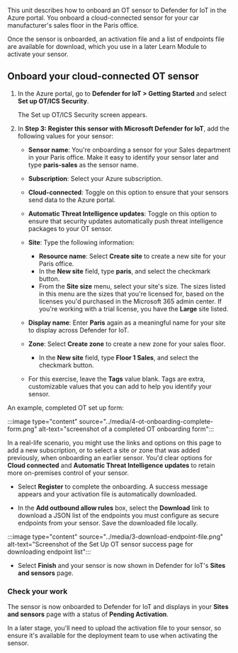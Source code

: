 This unit describes how to onboard an OT sensor to Defender for IoT in the Azure portal. You onboard a cloud-connected sensor for your car manufacturer's sales floor in the Paris office.

Once the sensor is onboarded, an activation file and a list of endpoints file are available for download, which you use in a later Learn Module to activate your sensor. <!--what about this change?? -->

## Onboard your cloud-connected OT sensor

1. In the Azure portal, go to **Defender for IoT > Getting Started** and select **Set up OT/ICS Security**.

    The Set up OT/ICS Security screen appears.

1. In **Step 3: Register this sensor with Microsoft Defender for IoT**, add the following values for your sensor:

    - **Sensor name**: You're onboarding a sensor for your Sales department in your Paris office. Make it easy to identify your sensor later and type **paris-sales** as the sensor name.

    - **Subscription**: Select your Azure subscription.

    - **Cloud-connected**: Toggle on this option to ensure that your sensors send data to the Azure portal.

    - **Automatic Threat Intelligence updates**: Toggle on this option to ensure that security updates automatically push threat intelligence packages to your OT sensor.

    - **Site**: Type the following information:
        - **Resource name**: Select **Create site** to create a new site for your Paris office.
        - In the **New site** field, type **paris**, and select the checkmark button.
        - From the **Site size** menu, select your site's size. The sizes listed in this menu are the sizes that you're licensed for, based on the licenses you'd purchased in the Microsoft 365 admin center. If you're working with a trial license, you have the **Large** site listed.

    - **Display name**: Enter **Paris** again as a meaningful name for your site to display across Defender for IoT.

    - **Zone**: Select **Create zone** to create a new zone for your sales floor.
        - In the **New site** field, type **Floor 1 Sales**, and select the checkmark button.
    - For this exercise, leave the **Tags** value blank. Tags are extra, customizable values that you can add to help you identify your sensor.

An example, completed OT set up form:

:::image type="content" source="../media/4-ot-onboarding-complete-form.png" alt-text="screenshot of a completed OT onboarding form":::

In a real-life scenario, you might use the links and options on this page to add a new subscription, or to select a site or zone that was added previously, when onboarding an earlier sensor. You'd clear options for **Cloud connected** and **Automatic Threat Intelligence updates** to retain more on-premises control of your sensor.

- Select **Register** to complete the onboarding. A success message appears and your activation file is automatically downloaded. <!--this isnt really a success message, it is a new page with a success message but 3 important boxes, one is needed in the next point. HOw to describe this?  -->

- In the **Add outbound allow rules** box, select the **Download** link to download a JSON list of the endpoints you must configure as secure endpoints from your sensor. Save the downloaded file locally.

:::image type="content" source="../media/3-download-endpoint-file.png" alt-text="Screenshot of the Set Up OT sensor success page for downloading endpoint list":::
<!-- check image for details-->
- Select **Finish** and your sensor is now shown in Defender for IoT's **Sites and sensors** page.

### Check your work
<!-- should this be a H2 or H3 heading?-->
The sensor is now onboarded to Defender for IoT and displays in your **Sites and sensors** page with a status of **Pending Activation**.

In a later stage, you'll need to upload the activation file to your sensor, so ensure it's available for the deployment team to use when activating the sensor.<!-- A better version? In a later stage, you'll need the activation and endpoints file, so ensure they're available for the deployment team to use when activating the sensor. -->
